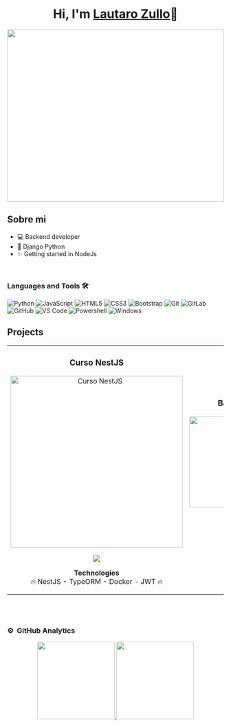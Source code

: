 <div align="center">
<h1 align="center">Hi, I'm <a href="https://www.linkedin.com/in/lautaro-zullo-961288195/">Lautaro Zullo</a>🚀</h1>
</div>
<img src="https://i.imgur.com/ZvElmvY.png" style="width: 100%; height: 400px; object-fit: cover;">

## Sobre mi

- 💻 Backend developer
- 🐍 Django Python
- ✨ Getting started in NodeJs
<br>

### Languages and Tools 🛠 
![Python](http://img.shields.io/badge/-Python-3776AB?style=flat-square&logo=python&logoColor=ffffff)
![JavaScript](https://img.shields.io/badge/-JavaScript-%23F7DF1C?style=flat-square&logo=javascript&logoColor=000000&labelColor=%23F7DF1C&color=%23FFCE5A)
![HTML5](https://img.shields.io/badge/-HTML5-%23E44D27?style=flat-square&logo=html5&logoColor=ffffff)
![CSS3](https://img.shields.io/badge/-CSS3-%231572B6?style=flat-square&logo=css3)
![Bootstrap](https://img.shields.io/badge/-Bootstrap-563D7C?style=flat-square&logo=Bootstrap)
![Git](https://img.shields.io/badge/-Git-%23F05032?style=flat-square&logo=git&logoColor=%23ffffff)
![GitLab](https://img.shields.io/badge/-GitLab-FCA121?style=flat-square&logo=gitlab)
![GitHub](https://img.shields.io/badge/-GitHub-181717?style=flat-square&logo=github)
![VS Code](http://img.shields.io/badge/-VS%20Code-007ACC?style=flat-square&logo=visual-studio-code&logoColor=ffffff)
![Powershell](http://img.shields.io/badge/-Powershell-5391FE?style=flat-square&logo=powershell&logoColor=ffffff)
![Windows](http://img.shields.io/badge/-Windows-0078D6?style=flat-square&logo=windows&logoColor=ffffff)

## Projects
<table>
<tr>
<td width="50%">
<h3 align="center">Curso NestJS</h3>
<div align="center">
<a href="https://github.com/LautiZ/NestJS-cats-mysql-docker-backend-curso-ytbw" target="_blank"><img src="https://i.imgur.com/bNLOJf6.png" width="400"  alt="Curso NestJS"></a>
<p>
<a href="https://github.com/LautiZ/NestJS-cats-mysql-docker-backend-curso-ytbw" target="_blank">
<img src="https://img.shields.io/badge/code-FFF?style=social&logo=github&logoColor=black&logoSize=auto&labelColor=FFF&color=white">
</a>
</a>
</p>
<p>
  <strong>Technologies</strong>
  <br>
  🔥 NestJS
  - TypeORM
  - Docker
  - JWT 🔥
</p>
</div>
                                                                                      
</td>

<td width="50%">
               
<h3 align="center">Backend Argentina Programa</h3>
<div align="center">                                       
<a href="https://github.com/ArisGuimera/SimpleAndroidMVVM" target="_blank"><img src="https://i.imgur.com/sXlrUIk.jpeg" width="400" height="212" alt="Curso arquitectura MVVM"></a>
<br>
<p>
<a href="https://github.com/LautiZ/Backend-ArgPrograma-Final" target="_blank">
<img src="https://img.shields.io/badge/code-FFF?style=social&logo=github&logoColor=black&logoSize=auto&labelColor=FFF&color=white">
</a>
</p>
<p>
  <strong>Technologies</strong>
  <br>
  🔥 Java
  - Springboot
  - JWT 🔥
</p>
</div>                                                             
</table>                                                                                 
</div>
<br>

                                                                          
</div>
<br>

### ⚙️ &nbsp;GitHub Analytics

<p align="center">
<a href="https://github.com/LautiZ">
  <img height="180em" src="https://github-readme-stats-eight-theta.vercel.app/api?username=LautiZ&show_icons=true&theme=algolia&include_all_commits=true&count_private=true"/>
  <img height="180em" src="https://github-readme-stats-eight-theta.vercel.app/api/top-langs/?username=LautiZ&layout=compact&langs_count=8&theme=algolia"/>
</a>
</p>
